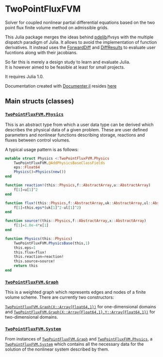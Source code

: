 TwoPointFluxFVM
===============
Solver for coupled nonlinear partial differential equations
based on the two point flux finite volume method on admissible grids.


This Julia package merges the ideas behind [pdelib](http://www.wias-berlin.de/software/pdelib/?lang=0)/fvsys with the multiple dispatch paradigm of Julia. It allows to avoid the implementation of function derivatives. It instead uses the [ForwardDiff](https://github.com/JuliaDiff/ForwardDiff.jl) and [DiffResults](https://github.com/JuliaDiff/DiffResults.jl)  to evaluate user fucntions along with their jacobians.

So far this is merely a design study to learn and evaluate Julia.  
It is however aimed to be feasible at least for small projects.

It requires Julia 1.0.

Documentation created with [Documenter.jl](https://juliadocs.github.io/Documenter.jl/stable/index.html)
resides [here](https://www.wias-berlin.de/people/fuhrmann/TwoPointFluxFVM)

## Main structs (classes)

### [`TwoPointFluxFVM.Physics`](@ref)
This is an abstract type  from which a user
data type can be derived which describes the physical
data of a given problem. These are user defined parameters
and nonlinear functions describing storage, reactions and
fluxes between control volumes.

A typical usage pattern is as follows:

```julia
mutable struct Physics <:TwoPointFluxFVM.Physics
    TwoPointFluxFVM.@AddPhysicsBaseClassFields
    eps::Float64 
    Physics()=Physics(new())
end

function reaction!(this::Physics,f::AbstractArray,u::AbstractArray)
    f[1]=u[1]^2
end

function flux!(this::Physics,f::AbstractArray,uk::AbstractArray,ul::AbstractArray)
    f[1]=this.eps*(uk[1]^2-ul[1]^2)
end 

function source!(this::Physics,f::AbstractArray,x::AbstractArray)
    f[1]=1.0e-4*x[1]
end 

function Physics(this::Physics)
    TwoPointFluxFVM.PhysicsBase(this,1)
    this.eps=1
    this.flux=flux!
    this.reaction=reaction!
    this.source=source!
    return this
end
```

### [`TwoPointFluxFVM.Graph`](@ref)

This is a weighted graph which represents edges and nodes
of a finite volume scheme. There are currently two
constructors:

[`TwoPointFluxFVM.Graph(X::Array{Float64,1})`](@ref) for one-dimensional
domains and [`TwoPointFluxFVM.Graph(X::Array{Float64,1},Y::Array{Float64,1})`](@ref)
for two-dimensional domains.

### [`TwoPointFluxFVM.System`](@ref)

From instances of  [`TwoPointFluxFVM.Graph`](@ref) and [`TwoPointFluxFVM.Physics`](@ref),
a [`TwoPointFluxFVM.System`](@ref) which contains all the necessary
data for the solution of the nonlinear system described by them.




